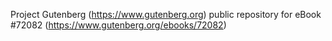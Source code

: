 Project Gutenberg (https://www.gutenberg.org) public repository
for eBook #72082 (https://www.gutenberg.org/ebooks/72082)

